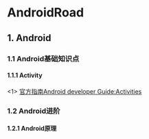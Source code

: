 # AndroidRoad

## 1. Android
### 1.1 Android基础知识点
#### 1.1.1 Activity
<1> [官方指南Android developer Guide:Activities](https://developer.android.com/guide/components/activities/intro-activities)


### 1.2 Android进阶
#### 1.2.1 Android原理
